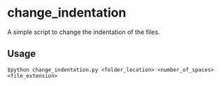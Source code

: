 # change_indentation
A simple script to change the indentation of the files.

## Usage
    $python change_indentation.py <folder_location> <number_of_spaces> <file_extension>
